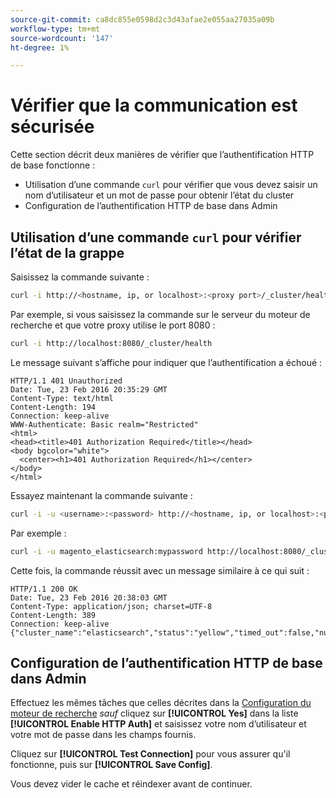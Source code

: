 ```yaml
---
source-git-commit: ca8dc855e0598d2c3d43afae2e055aa27035a09b
workflow-type: tm+mt
source-wordcount: '147'
ht-degree: 1%

---
```

# Vérifier que la communication est sécurisée

Cette section décrit deux manières de vérifier que l’authentification HTTP de base fonctionne :

* Utilisation d’une commande `curl` pour vérifier que vous devez saisir un nom d’utilisateur et un mot de passe pour obtenir l’état du cluster
* Configuration de l’authentification HTTP de base dans Admin

## Utilisation d’une commande `curl` pour vérifier l’état de la grappe

Saisissez la commande suivante :

```bash
curl -i http://<hostname, ip, or localhost>:<proxy port>/_cluster/health
```

Par exemple, si vous saisissez la commande sur le serveur du moteur de recherche et que votre proxy utilise le port 8080 :

```bash
curl -i http://localhost:8080/_cluster/health
```

Le message suivant s’affiche pour indiquer que l’authentification a échoué :

```
HTTP/1.1 401 Unauthorized
Date: Tue, 23 Feb 2016 20:35:29 GMT
Content-Type: text/html
Content-Length: 194
Connection: keep-alive
WWW-Authenticate: Basic realm="Restricted"
<html>
<head><title>401 Authorization Required</title></head>
<body bgcolor="white">
  <center><h1>401 Authorization Required</h1></center>
</body>
</html>
```

Essayez maintenant la commande suivante :

```bash
curl -i -u <username>:<password> http://<hostname, ip, or localhost>:<proxy port>/_cluster/health
```

Par exemple :

```bash
curl -i -u magento_elasticsearch:mypassword http://localhost:8080/_cluster/health
```

Cette fois, la commande réussit avec un message similaire à ce qui suit :

```
HTTP/1.1 200 OK
Date: Tue, 23 Feb 2016 20:38:03 GMT
Content-Type: application/json; charset=UTF-8
Content-Length: 389
Connection: keep-alive
{"cluster_name":"elasticsearch","status":"yellow","timed_out":false,"number_of_nodes":1,"number_of_data_nodes":1,"active_primary_shards":5,"active_shards":5,"relocating_shards":0,"initializing_shards":0,"unassigned_shards":5,"delayed_unassigned_shards":0,"number_of_pending_tasks":0,"number_of_in_flight_fetch":0,"task_max_waiting_in_queue_millis":0,"active_shards_percent_as_number":50.0}
```

## Configuration de l’authentification HTTP de base dans Admin

Effectuez les mêmes tâches que celles décrites dans la [Configuration du moteur de recherche](../configuration/search/configure-search-engine.md) *sauf* cliquez sur **[!UICONTROL Yes]** dans la liste **[!UICONTROL Enable HTTP Auth]** et saisissez votre nom d’utilisateur et votre mot de passe dans les champs fournis.

Cliquez sur **[!UICONTROL Test Connection]** pour vous assurer qu&#39;il fonctionne, puis sur **[!UICONTROL Save Config]**.

Vous devez vider le cache et réindexer avant de continuer.
